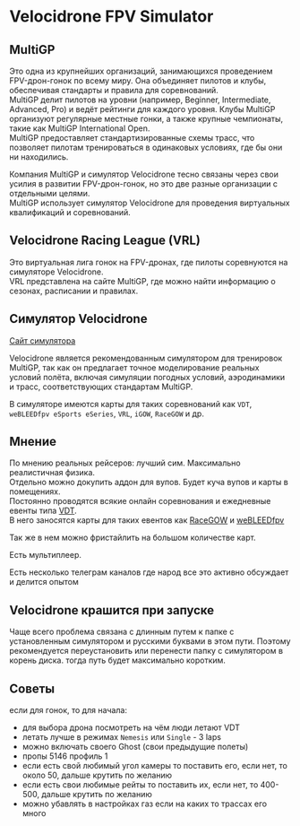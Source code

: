 # Velocidrone FPV Simulator

## MultiGP
Это одна из крупнейших организаций, занимающихся проведением FPV-дрон-гонок по всему миру. Она объединяет пилотов и клубы, обеспечивая стандарты и правила для соревнований.  
MultiGP делит пилотов на уровни (например, Beginner, Intermediate, Advanced, Pro) и ведёт рейтинги для каждого уровня.
Клубы MultiGP организуют регулярные местные гонки, а также крупные чемпионаты, такие как MultiGP International Open.  
MultiGP предоставляет стандартизированные схемы трасс, что позволяет пилотам тренироваться в одинаковых условиях, где бы они ни находились.  

Компания MultiGP и симулятор Velocidrone тесно связаны через свои усилия в развитии FPV-дрон-гонок, но это две разные организации с отдельными целями.  
MultiGP использует симулятор Velocidrone для проведения виртуальных квалификаций и соревнований.  

## Velocidrone Racing League (VRL)
Это виртуальная лига гонок на FPV-дронах, где пилоты соревнуются на симуляторе Velocidrone.  
VRL представлена на сайте MultiGP, где можно найти информацию о сезонах, расписании и правилах. 

## Симулятор Velocidrone
[Сайт симулятора](https://www.velocidrone.com/)  

Velocidrone является рекомендованным симулятором для тренировок MultiGP, так как он предлагает точное моделирование реальных условий полёта, включая симуляции погодных условий, аэродинамики и трасс, соответствующих стандартам MultiGP.

В симуляторе имеются карты для таких соревнований как `VDT`, `weBLEEDfpv eSports eSeries`, `VRL`, `iGOW`, `RaceGOW` и др.

## Мнение 
По мнению реальных рейсеров: лучший сим. Максимально реалистичная физика.  
Отдельно можно докупить аддон для вупов. Будет куча вупов и карты в помещениях.  
Постоянно проводятся всякие онлайн соревнования и ежедневные евенты типа [VDT](../30_Полеты/30_Гонки_или_соревнования/VDT.md).  
В него заносятся карты для таких евентов как [RaceGOW](../30_Полеты/30_Гонки_или_соревнования/IGOW_RaceGOW.md) и [weBLEEDfpv](../30_Полеты/30_Гонки_или_соревнования/weBLEEDfpv.md)

Так же в нем можно фристайлить на большом количестве карт.

Есть мультиплеер.

Есть несколько телеграм каналов где народ все это активно обсуждает и делится опытом

## Velocidrone крашится при запуске
Чаще всего проблема связана с длинным путем к папке с установленным симулятором и русскими буквами в этом пути. Поэтому рекомендуется переустановить или перенести папку с симулятором в корень диска. тогда путь будет максимально коротким.

## Советы
если для гонок, то для начала:  
- для выбора дрона посмотреть на чëм люди летают VDT  
- летать лучше в режимах `Nemesis` или `Single` - 3 laps  
- можно включать своего Ghost (свои предыдущие полеты)  
- пропы 5146 профиль 1  
- если есть свой любимый угол камеры то поставить его, если нет, то около 50, дальше крутить по желанию  
- если есть свои любимые рейты то поставить их, если нет, то 400-500, дальше крутить по желанию  
- можно убавлять в настройках газ если на каких то трассах его много  
